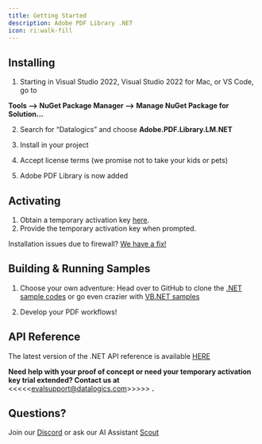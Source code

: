 ```yaml
---
title: Getting Started
description: Adobe PDF Library .NET
icon: ri:walk-fill
---
```


## **Installing**

1. Starting in Visual Studio 2022, Visual Studio 2022 for Mac, or VS Code, go to

**Tools --> NuGet Package Manager --> Manage NuGet Package for Solution...**

2. Search for “Datalogics” and choose **Adobe.PDF.Library.LM.NET**

3) Install in your project

4. Accept license terms (we promise not to take your kids or pets)

5) Adobe PDF Library is now added

## **Activating**

1. Obtain a temporary activation key [here](https://www.datalogics.com/pdf-sdk-free-trial).
2. Provide the temporary activation key when prompted.

Installation issues due to firewall? [We have a fix!](/adobe-pdf-library/dot-net/firewall-issues)

## **Building & Running Samples**

1. Choose your own adventure: Head over to GitHub to clone the [.NET sample codes](https://github.com/datalogics/apdfl-csharp-dotnet-samples) or go even crazier with [VB.NET samples](https://github.com/datalogics/apdfl-vb-dotnet-samples)

2) Develop your PDF workflows!

## API Reference

The latest version of the .NET API reference is available [HERE](https://docs.datalogics.com/apdfl18/DotNet/APDFL18.0.5PlusP1s/index.html)

**Need help with your proof of concept or need your temporary activation key trial extended? Contact us at** <<<<<evalsupport@datalogics.com&#x3E;>>>> **.**

## Questions?

Join our [Discord](https://discord.com/invite/jNSHcSdRre) or ask our AI Assistant [Scout](https://www.datalogics.com/?askai=true)
